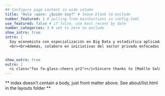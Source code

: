 ```yaml
---
## Configure page content in wide column
title: "Hola :wave: ¿Quién soy?" # leave blank to exclude
number_featured: 1 # pulling from mainSections in config.toml
use_featured: false # if false, use most recent by date
number_categories: 3 # set to zero to exclude
show_intro: true
intro: |
  Soy economista con especialización en Big Data y estadistica aplicada. Trabajo en la [Dirección de Población](https://www.gob.pe/37197-ministerio-de-la-mujer-y-poblaciones-vulnerables-infopoblacion) del MIMP, donde analizo datos demográficos para contribuir al diseño de políticas públicas. En [Quantum Data Consulting](https://quantumdataconsultants.com/) lidero proyectos de recopilación de información de campo en contextos complejos, utilizando herramientas como KoBoToolBox, ODK y QGIS. 
  <br><br>Además, colaboro en iniciativas del sector privado enfocadas en análisis avanzado, visualización interactiva y modelos predictivos. Utilizo tecnologías como R, Python, Stata, SPSS, Power BI y Shiny, y trabajo con entornos Big Data como Apache Spark y servicios en la nube como GCP y AWS.
  

show_outro: true
outro: |
  <i class="fas fa-glass-cheers pr2"></i>Sincere thanks to [Maëlle Salmon](https://masalmon.eu/) for her help naming this Hugo theme!
---
```


** index doesn't contain a body, just front matter above.
See about/list.html in the layouts folder **